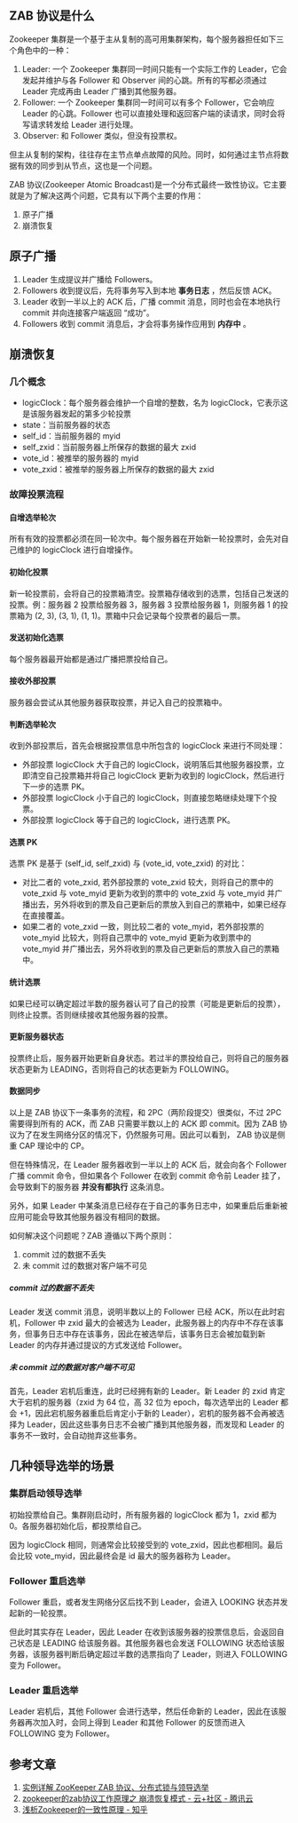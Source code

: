 ## ZAB 协议是什么

Zookeeper 集群是一个基于主从复制的高可用集群架构，每个服务器担任如下三个角色中的一种：

1. Leader: 一个 Zookeeper 集群同一时间只能有一个实际工作的 Leader，它会发起并维护与各 Follower 和 Observer 间的心跳。所有的写都必须通过 Leader 完成再由 Leader 广播到其他服务器。
1. Follower: 一个 Zookeeper 集群同一时间可以有多个 Follower，它会响应 Leader 的心跳。Follower 也可以直接处理和返回客户端的读请求，同时会将写请求转发给 Leader 进行处理。
1. Observer: 和 Follower 类似，但没有投票权。

但主从复制的架构，往往存在主节点单点故障的风险。同时，如何通过主节点将数据有效的同步到从节点，这也是一个问题。

ZAB 协议(Zookeeper Atomic Broadcast)是一个分布式最终一致性协议。它主要就是为了解决这两个问题，它具有以下两个主要的作用：

1. 原子广播
1. 崩溃恢复

## 原子广播

1. Leader 生成提议并广播给 Followers。
1. Followers 收到提议后，先将事务写入到本地 **事务日志** ，然后反馈 ACK。
1. Leader 收到一半以上的 ACK 后，广播  commit 消息，同时也会在本地执行 commit 并向连接客户端返回 “成功”。
1. Followers 收到 commit 消息后，才会将事务操作应用到 **内存中** 。

## 崩溃恢复

### 几个概念

- logicClock：每个服务器会维护一个自增的整数，名为 logicClock，它表示这是该服务器发起的第多少轮投票
- state：当前服务器的状态
- self_id：当前服务器的 myid
- self_zxid：当前服务器上所保存的数据的最大 zxid
- vote_id：被推举的服务器的 myid
- vote_zxid：被推举的服务器上所保存的数据的最大 zxid

### 故障投票流程

#### 自增选举轮次

所有有效的投票都必须在同一轮次中。每个服务器在开始新一轮投票时，会先对自己维护的 logicClock 进行自增操作。

#### 初始化投票

新一轮投票前，会将自己的投票箱清空。投票箱存储收到的选票，包括自己发送的投票。例：服务器 2 投票给服务器 3，服务器 3 投票给服务器 1，则服务器 1 的投票箱为 (2, 3), (3, 1), (1, 1)。票箱中只会记录每个投票者的最后一票。

#### 发送初始化选票

每个服务器最开始都是通过广播把票投给自己。

#### 接收外部投票

服务器会尝试从其他服务器获取投票，并记入自己的投票箱中。

#### 判断选举轮次

收到外部投票后，首先会根据投票信息中所包含的 logicClock 来进行不同处理：

- 外部投票 logicClock 大于自己的 logicClock，说明落后其他服务器投票，立即清空自己投票箱并将自己 logicClock 更新为收到的 logicClock，然后进行下一步的选票 PK。
- 外部投票 logicClock 小于自己的 logicClock，则直接忽略继续处理下个投票。
- 外部投票 logicClock 等于自己的 logicClock，进行选票 PK。

#### 选票 PK

选票 PK 是基于 (self_id, self_zxid) 与 (vote_id, vote_zxid) 的对比：

- 对比二者的 vote_zxid, 若外部投票的 vote_zxid 较大，则将自己的票中的 vote_zxid 与 vote_myid 更新为收到的票中的 vote_zxid 与 vote_myid 并广播出去，另外将收到的票及自己更新后的票放入到自己的票箱中，如果已经存在直接覆盖。
- 如果二者的 vote_zxid 一致，则比较二者的 vote_myid，若外部投票的 vote_myid 比较大，则将自己票中的 vote_myid 更新为收到票中的 vote_myid 并广播出去，另外将收到的票及自己更新后的票放入自己的票箱中。

#### 统计选票

如果已经可以确定超过半数的服务器认可了自己的投票（可能是更新后的投票），则终止投票。否则继续接收其他服务器的投票。

#### 更新服务器状态

投票终止后，服务器开始更新自身状态。若过半的票投给自己，则将自己的服务器状态更新为 LEADING，否则将自己的状态更新为 FOLLOWING。

#### 数据同步

以上是 ZAB 协议下一条事务的流程，和 2PC（两阶段提交）很类似，不过 2PC 需要得到所有的 ACK，而 ZAB 只需要半数以上的 ACK 即 commit。因为 ZAB 协议为了在发生网络分区的情况下，仍然服务可用。因此可以看到， ZAB 协议是侧重 CAP 理论中的 CP。

但在特殊情况，在 Leader 服务器收到一半以上的 ACK 后，就会向各个 Follower 广播 commit 命令，但如果各个 Follower 在收到 commit 命令前 Leader 挂了，会导致剩下的服务器 **并没有都执行** 这条消息。

另外，如果 Leader 中某条消息已经存在于自己的事务日志中，如果重启后重新被应用可能会导致其他服务器没有相同的数据。

如何解决这个问题呢？ZAB 遵循以下两个原则：

1. commit 过的数据不丢失
1. 未 commit 过的数据对客户端不可见

##### commit 过的数据不丢失

Leader 发送 commit 消息，说明半数以上的 Follower 已经 ACK，所以在此时宕机，Follower 中 zxid 最大的会被选为 Leader，此服务器上的内存中不存在该事务，但事务日志中存在该事务，因此在被选举后，该事务日志会被加载到新 Leader 的内存并通过提议的方式发送给 Follower。

##### 未 commit 过的数据对客户端不可见

首先，Leader 宕机后重连，此时已经拥有新的 Leader。新 Leader 的 zxid 肯定大于宕机的服务器（zxid 为 64 位，高 32 位为 epoch，每次选举出的 Leader 都会 +1，因此宕机服务器重启后肯定小于新的 Leader），宕机的服务器不会再被选择为 Leader，因此这些事务日志不会被广播到其他服务器，而发现和 Leader 的事务不一致时，会自动抛弃这些事务。

## 几种领导选举的场景

### 集群启动领导选举

初始投票给自己。集群刚启动时，所有服务器的 logicClock 都为 1，zxid 都为 0。各服务器初始化后，都投票给自己。

因为 logicClock 相同，则通常会比较接受到的 vote_zxid，因此也都相同。最后会比较 vote_myid，因此最终会是 id 最大的服务器称为 Leader。

### Follower 重启选举

Follower 重启，或者发生网络分区后找不到 Leader，会进入 LOOKING 状态并发起新的一轮投票。

但此时其实存在 Leader，因此 Leader 在收到该服务器的投票信息后，会返回自己状态是 LEADING 给该服务器。其他服务器也会发送 FOLLOWING 状态给该服务器，该服务器判断后确定超过半数的选票指向了 Leader，则进入 FOLLOWING 变为 Follower。

### Leader 重启选举

Leader 宕机后，其他 Follower 会进行选举，然后任命新的 Leader，因此在该服务器再次加入时，会同上得到 Leader 和其他 Follower 的反馈而进入 FOLLOWING 变为 Follower。


## 参考文章

1. [实例详解 ZooKeeper ZAB 协议、分布式锁与领导选举](https://dbaplus.cn/news-141-1875-1.html)
1. [zookeeper的zab协议工作原理之 崩溃恢复模式 - 云+社区 - 腾讯云](https://cloud.tencent.com/developer/article/1129115)
1. [浅析Zookeeper的一致性原理 - 知乎](https://zhuanlan.zhihu.com/p/25594630)
